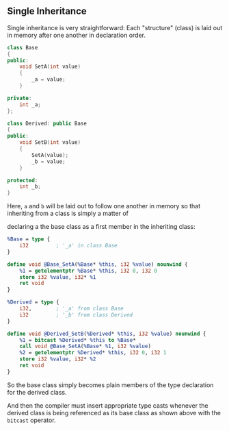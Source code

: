 ## Single Inheritance


Single inheritance is very straightforward: Each "structure" (class) is laid out in memory after one another in declaration order.

```cpp
class Base
{
public:
	void SetA(int value)
	{
		_a = value;
	}

private:
	int _a;
};

class Derived: public Base
{
public:
	void SetB(int value)
	{
		SetA(value);
		_b = value;
	}

protected:
	int _b;
}
```

Here, `a` and `b` will be laid out to follow one another in memory so that inheriting from a class is simply a matter of

declaring a the base class as a first member in the inheriting class:

```ll
%Base = type {
	i32         ; '_a' in class Base
}

define void @Base_SetA(%Base* %this, i32 %value) nounwind {
	%1 = getelementptr %Base* %this, i32 0, i32 0
	store i32 %value, i32* %1
	ret void
}

%Derived = type {
	i32,        ; '_a' from class Base
	i32         ; '_b' from class Derived
}

define void @Derived_SetB(%Derived* %this, i32 %value) nounwind {
	%1 = bitcast %Derived* %this to %Base*
	call void @Base_SetA(%Base* %1, i32 %value)
	%2 = getelementptr %Derived* %this, i32 0, i32 1
	store i32 %value, i32* %2
	ret void
}
```

So the base class simply becomes plain members of the type declaration for the derived class.


And then the compiler must insert appropriate type casts whenever the derived class is being referenced as its base class as shown
above with the `bitcast` operator.


